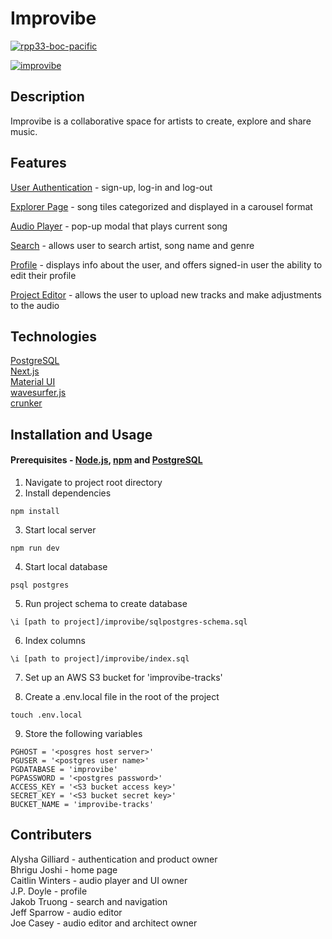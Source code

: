 # Improvibe
[![rpp33-boc-pacific](https://circleci.com/gh/rpp33-boc-pacific/improvibe.svg?style=svg)](https://app.circleci.com/pipelines/github/rpp33-boc-pacific/improvibe)

[![improvibe](https://i.ibb.co/6vWMBj5/ezgif-com-gif-maker.gif "improvibe")](https://i.ibb.co/6vWMBj5/ezgif-com-gif-maker.gif)



## Description
Improvibe is a collaborative space for artists to create, explore and share music.
## Features
[User Authentication](https://i.ibb.co/XpGc6Fj/authentication.png) - sign-up, log-in and log-out

[Explorer Page](https://i.ibb.co/ygvV5CG/Screen-Shot-2022-06-15-at-4-54-02-PM.png) -  song tiles categorized and displayed in a carousel format

[Audio Player](https://i.ibb.co/d0Xgkgc/Screen-Shot-2022-06-15-at-7-56-51-PM.png) - pop-up modal that plays current song

[Search](https://i.ibb.co/WWpdc0C/search.png) - allows user to search artist, song name and genre

[Profile](https://i.ibb.co/mT0yY7n/profile.png) - displays info about the user, and offers signed-in user the ability to edit their profile

[Project Editor](https://i.ibb.co/BK5FLng/audio-editor.png)  - allows the user to upload new tracks and make adjustments to the audio

## Technologies
[PostgreSQL](https://www.postgresql.org/)<br>
[Next.js](https://nextjs.org/) <br>
[Material UI](https://mui.com/) <br>
[wavesurfer.js](https://wavesurfer-js.org/)<br>
[crunker](https://github.com/jaggad/crunker)


## Installation and Usage
#### Prerequisites - [Node.js](https://nodejs.org/en/), [npm](https://www.npmjs.com/) and [PostgreSQL](https://www.postgresql.org/)

1. Navigate to project root directory
2. Install dependencies
```
npm install
```
3. Start local server
```
npm run dev
```

4. Start local database
```
psql postgres
```
5. Run project schema to create database
```
\i [path to project]/improvibe/sqlpostgres-schema.sql
```
6. Index columns
```
\i [path to project]/improvibe/index.sql
```
7. Set up an AWS S3 bucket for 'improvibe-tracks'

8. Create a .env.local file in the root of the project
```
touch .env.local
```
9. Store the following variables
```
PGHOST = '<posgres host server>'
PGUSER = '<postgres user name>'
PGDATABASE = 'improvibe'
PGPASSWORD = '<postgres password>'
ACCESS_KEY = '<S3 bucket access key>'
SECRET_KEY = '<S3 bucket secret key>'
BUCKET_NAME = 'improvibe-tracks'
```

## Contributers
Alysha Gilliard - authentication and product owner <br>
Bhrigu Joshi - home page<br>
Caitlin Winters - audio player and UI owner<br>
J.P. Doyle - profile <br>
Jakob Truong -  search and navigation<br>
Jeff Sparrow - audio editor<br>
Joe Casey - audio editor and architect owner<br>
